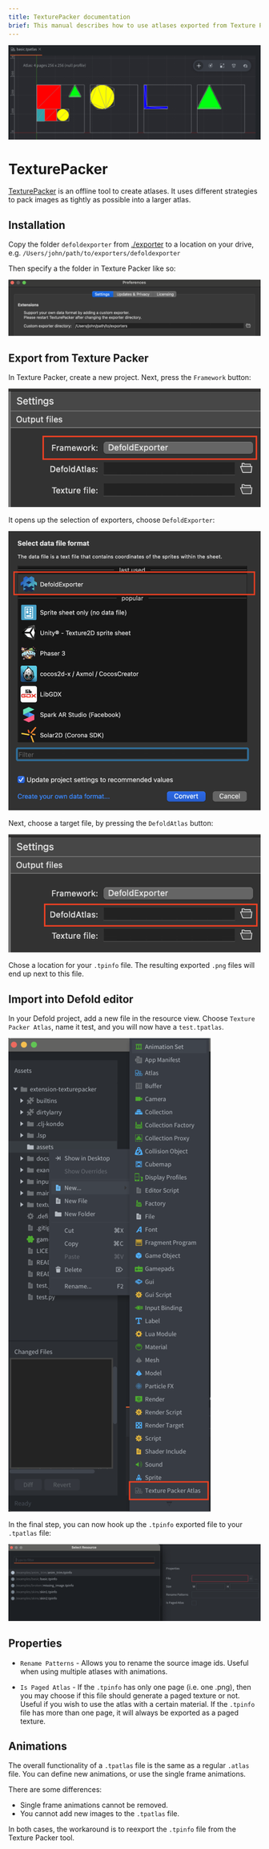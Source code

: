 ```yaml
---
title: TexturePacker documentation
brief: This manual describes how to use atlases exported from Texture Packer tool
---
```


![Example](./example1.png)

# TexturePacker

[TexturePacker](https://www.codeandweb.com/texturepacker) is an offline tool to create atlases.
It uses different strategies to pack images as tightly as possible into a larger atlas.

## Installation

Copy the folder `defoldexporter` from [./exporter](https://github.com/defold/extension-texturepacker/tree/main/exporter) to a location on your drive, e.g. `/Users/john/path/to/exporters/defoldexporter`

Then specify a the folder in Texture Packer like so:

![Texture Packer Export Folder](./export-folder.png)

## Export from Texture Packer

In Texture Packer, create a new project.
Next, press the `Framework` button:

![Press the Frameworks Button](./frameworks-bn.png)

It opens up the selection of exporters, choose `DefoldExporter`:

![Choose the Defold Exporter](./frameworks.png)

Next, choose a target file, by pressing the `DefoldAtlas` button:

![Press the Atlas Button](./defoldatlas-bn.png)

Chose a location for your `.tpinfo` file.
The resulting exported `.png` files will end up next to this file.

## Import into Defold editor

In your Defold project, add a new file in the resource view. Choose `Texture Packer Atlas`, name it test, and you will now have a `test.tpatlas`.

![Add a Texture Packer Atlas](./add-atlas-50.png)

In the final step, you can now hook up the `.tpinfo` exported file to your `.tpatlas` file:

![Select the tpinfo file](./choose-tpinfo.png)

## Properties

* `Rename Patterns` - Allows you to rename the source image ids. Useful when using multiple atlases with animations.

* `Is Paged Atlas` - If the `.tpinfo` has only one page (i.e. one .png), then you may choose if this file should generate a paged texture or not. Useful if you wish to use the atlas with a certain material. If the `.tpinfo` file has more than one page, it will always be exported as a paged texture.

## Animations

The overall functionality of a `.tpatlas` file is the same as a regular `.atlas` file.
You can define new animations, or use the single frame animations.

There are some differences:
* Single frame animations cannot be removed.
* You cannot add new images to the `.tpatlas` file.

In both cases, the workaround is to reexport the `.tpinfo` file from the Texture Packer tool.
